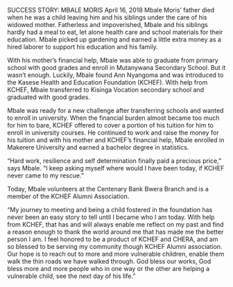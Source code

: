 SUCCESS STORY: MBALE MORIS
April 16, 2018
Mbale Moris’ father died when he was a child leaving him and his siblings under the care of his widowed mother. Fatherless and impoverished, Mbale and his siblings hardly had a meal to eat, let alone health care and school materials for their education. Mbale picked up gardening and earned a little extra money as a hired laborer to support his education and his family.

With his mother’s financial help, Mbale was able to graduate from primary school with good grades and enroll in Mutanywana Secondary School. But it wasn’t enough. Luckily, Mbale found Ann Nyangoma and was introduced to the Kasese Health and Education Foundation (KCHEF). With help from KCHEF, Mbale transferred to Kisinga Vocation secondary school and graduated with good grades.

Mbale was ready for a new challenge after transferring schools and wanted to enroll in university. When the financial burden almost became too much for him to bare, KCHEF offered to cover a portion of his tuition for him to enroll in university courses. He continued to work and raise the money for his tuition and with his mother and KCHEF’s financial help, Mbale enrolled in Makerere University and earned a bachelor degree in statistics.

“Hard work, resilience and self determination finally paid a precious price,” says Mbale. “I keep asking myself where would I have been today, if KCHEF never came to my rescue.”

Today, Mbale volunteers at the Centenary Bank Bwera Branch and is a member of the KCHEF Alumni Association.

“My journey to meeting and being a child fostered in the foundation has never been an easy story to tell until I became who I am today. With help from KCHEF, that has and will always enable me reflect on my past and find a reason enough to thank the world around me that has made me the better person I am. I feel honored to be a product of KCHEF and CHERA, and am so blessed to be serving my community though KCHEF Alumni association. Our hope is to reach out to more and more vulnerable children, enable them walk the thin roads we have walked through. God bless our works, God bless more and more people who in one way or the other are helping a vulnerable child, see the next day of his life.”
